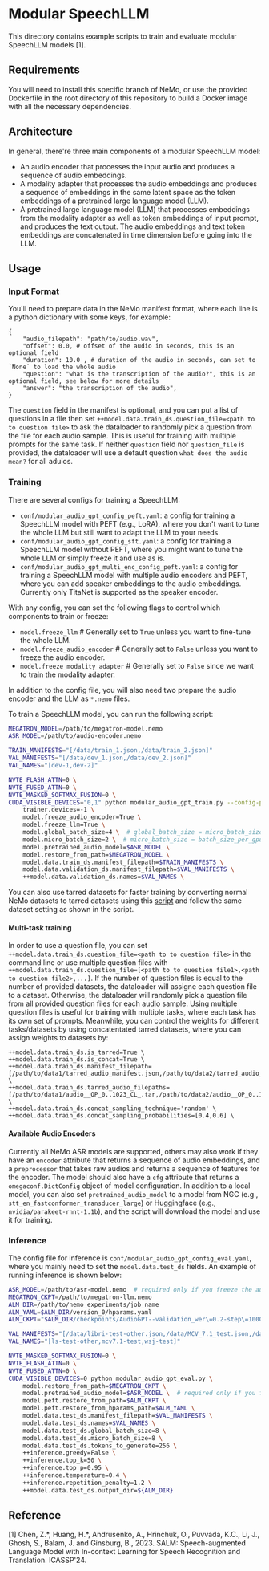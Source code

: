 # Modular SpeechLLM

This directory contains example scripts to train and evaluate modular SpeechLLM models [1].

## Requirements
You will need to install this specific branch of NeMo, or use the provided Dockerfile in the root directory of this repository to build a Docker image with all the necessary dependencies.


## Architecture

In general, there're three main components of a modular SpeechLLM model: 
- An audio encoder that processes the input audio and produces a sequence of audio embeddings.
- A modality adapter that processes the audio embeddings and produces a sequence of embeddings in the same latent space as the token embeddings of a pretrained large language model (LLM).
- A pretrained large language model (LLM) that processes embeddings from the modality adapter as well as token embeddings of input prompt, and produces the text output. The audio embeddings and text token embeddings are concatenated in time dimension before going into the LLM.


## Usage

### Input Format

You'll need to prepare data in the NeMo manifest format, where each line is a python dictionary with some keys, for example:
```
{
    "audio_filepath": "path/to/audio.wav",
    "offset": 0.0, # offset of the audio in seconds, this is an optional field
    "duration": 10.0 , # duration of the audio in seconds, can set to `None` to load the whole audio
    "question": "what is the transcription of the audio?", this is an optional field, see below for more details
    "answer": "the transcription of the audio",
}
```

The `question` field in the manifest is optional, and you can put a list of questions in a file then set `++model.data.train_ds.question_file=<path to to question file>` to ask the dataloader to randomly pick a question from the file for each audio sample. This is useful for training with multiple prompts for the same task. If neither `question` field nor `question_file` is provided, the dataloader will use a default question `what does the audio mean?` for all aduios.


### Training

There are several configs for training a SpeechLLM:
- `conf/modular_audio_gpt_config_peft.yaml`: a config for training a SpeechLLM model with PEFT (e.g., LoRA), where you don't want to tune the whole LLM but still want to adapt the LLM to your needs.
- `conf/modular_audio_gpt_config_sft.yaml`: a config for training a SpeechLLM model without PEFT, where you might want to tune the whole LLM or simply freeze it and use as is.
- `conf/modular_audio_gpt_multi_enc_config_peft.yaml`: a config for training a SpeechLLM model with multiple audio encoders and PEFT, where you can add speaker embeddings to the audio embeddings. Currently only TitaNet is supported as the speaker encoder.

With any config, you can set the following flags to control which components to train or freeze:
- `model.freeze_llm` # Generally set to `True` unless you want to fine-tune the whole LLM.
- `model.freeze_audio_encoder` # Generally set to `False` unless you want to freeze the audio encoder.
- `model.freeze_modality_adapter` # Generally set to `False` since we want to train the modality adapter.

In addition to the config file, you will also need two prepare the audio encoder and the LLM as `*.nemo` files.

To train a SpeechLLM model, you can run the following script:
```bash
MEGATRON_MODEL=/path/to/megatron-model.nemo
ASR_MODEL=/path/to/audio-encoder.nemo

TRAIN_MANIFESTS="[/data/train_1.json,/data/train_2.json]"
VAL_MANIFESTS="[/data/dev_1.json,/data/dev_2.json]"
VAL_NAMES="[dev-1,dev-2]"

NVTE_FLASH_ATTN=0 \
NVTE_FUSED_ATTN=0 \
NVTE_MASKED_SOFTMAX_FUSION=0 \
CUDA_VISIBLE_DEVICES="0,1" python modular_audio_gpt_train.py --config-path="./conf" --config-name "modular_audio_gpt_config_peft" \
    trainer.devices=-1 \
    model.freeze_audio_encoder=True \
    model.freeze_llm=True \
    model.global_batch_size=4 \  # global_batch_size = micro_batch_size * num_gpus_per_node * num_nodes * gradient_accumulation_steps
    model.micro_batch_size=2 \  # micro_batch_size = batch_size_per_gpu
    model.pretrained_audio_model=$ASR_MODEL \
    model.restore_from_path=$MEGATRON_MODEL \
    model.data.train_ds.manifest_filepath=$TRAIN_MANIFESTS \
    model.data.validation_ds.manifest_filepath=$VAL_MANIFESTS \
    ++model.data.validation_ds.names=$VAL_NAMES \
```

You can also use tarred datasets for faster training by converting normal NeMo datasets to tarred datasets using this [script](https://github.com/NVIDIA/NeMo/blob/main/scripts/speech_recognition/convert_to_tarred_audio_dataset.py) and follow the same dataset setting as shown in the script.


#### Multi-task training
In order to use a question file, you can set `++model.data.train_ds.question_file=<path to to question file>` in the command line or use multiple question files with `++model.data.train_ds.question_file=[<path to to question file1>,<path to question file2>,...]`. If the number of question files is equal to the number of provided datasets, the dataloader will assigne each question file to a dataset. Otherwise, the dataloader will randomly pick a question file from all provided question files for each audio sample. Using multiple question files is useful for training with multiple tasks, where each task has its own set of prompts. Meanwhile, you can control the weights for different tasks/datasets by using concatentated tarred datasets, where you can assign weights to datasets by:
```
++model.data.train_ds.is_tarred=True \
++model.data.train_ds.is_concat=True \
++model.data.train_ds.manifest_filepath=[/path/to/data1/tarred_audio_manifest.json,/path/to/data2/tarred_audio_manifest.json] \
++model.data.train_ds.tarred_audio_filepaths=[/path/to/data1/audio__OP_0..1023_CL_.tar,/path/to/data2/audio__OP_0..1023_CL_.tar] \
++model.data.train_ds.concat_sampling_technique='random' \
++model.data.train_ds.concat_sampling_probabilities=[0.4,0.6] \
```

#### Available Audio Encoders
Currently all NeMo ASR models are supported, others may also work if they have an `encoder` attribute that returns a sequence of audio embeddings, and a `preprocessor` that takes raw audios and returns a sequence of features for the encoder. The model should also have a `cfg` attribute that returns a `omegaconf.DictConfig` object of model configuration. In addition to a local model, you can also set `pretrained_audio_model` to a model from NGC (e.g., `stt_en_fastconformer_transducer_large`) or Huggingface (e.g., `nvidia/parakeet-rnnt-1.1b`), and the script will download the model and use it for training.


### Inference

The config file for inference is `conf/modular_audio_gpt_config_eval.yaml`, where you mainly need to set the `model.data.test_ds` fields. An example of running inference is shown below:

```bash
ASR_MODEL=/path/to/asr-model.nemo  # required only if you freeze the audio encoder during training
MEGATRON_CKPT=/path/to/megatron-llm.nemo
ALM_DIR=/path/to/nemo_experiments/job_name
ALM_YAML=$ALM_DIR/version_0/hparams.yaml
ALM_CKPT="$ALM_DIR/checkpoints/AudioGPT--validation_wer\=0.2-step\=100000-epoch\=0-last.ckpt"  # this checkpoint file only contains the trainable params

VAL_MANIFESTS="[/data/libri-test-other.json,/data/MCV_7.1_test.json,/data/wsj-test.json]"
VAL_NAMES="[ls-test-other,mcv7.1-test,wsj-test]"

NVTE_MASKED_SOFTMAX_FUSION=0 \
NVTE_FLASH_ATTN=0 \
NVTE_FUSED_ATTN=0 \
CUDA_VISIBLE_DEVICES=0 python modular_audio_gpt_eval.py \
    model.restore_from_path=$MEGATRON_CKPT \
    model.pretrained_audio_model=$ASR_MODEL \  # required only if you freeze the audio encoder during training
    model.peft.restore_from_path=$ALM_CKPT \
    model.peft.restore_from_hparams_path=$ALM_YAML \
    model.data.test_ds.manifest_filepath=$VAL_MANIFESTS \
    model.data.test_ds.names=$VAL_NAMES \
    model.data.test_ds.global_batch_size=8 \
	model.data.test_ds.micro_batch_size=8 \
	model.data.test_ds.tokens_to_generate=256 \
    ++inference.greedy=False \
    ++inference.top_k=50 \
    ++inference.top_p=0.95 \
    ++inference.temperature=0.4 \
    ++inference.repetition_penalty=1.2 \
    ++model.data.test_ds.output_dir=${ALM_DIR}
```


## Reference
[1] Chen, Z.\*, Huang, H.\*, Andrusenko, A., Hrinchuk, O., Puvvada, K.C., Li, J., Ghosh, S., Balam, J. and Ginsburg, B., 2023. SALM: Speech-augmented Language Model with In-context Learning for Speech Recognition and Translation. ICASSP'24.